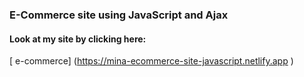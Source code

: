 ### E-Commerce site using JavaScript and Ajax

#### Look at my site by clicking here:

[ e-commerce] (https://mina-ecommerce-site-javascript.netlify.app )

